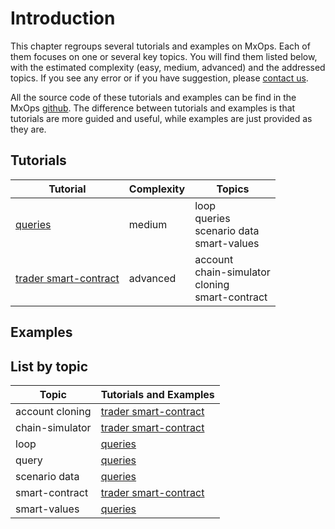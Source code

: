 # Introduction

This chapter regroups several tutorials and examples on MxOps. Each of them focuses on one or several key topics. You will find them listed below, with the estimated complexity (easy, medium, advanced) and the addressed topics. If you see any error or if you have suggestion, please [contact us](../others/contact_us).

All the source code of these tutorials and examples can be find in the MxOps [github](https://github.com/Catenscia/MxOps/tree/main/examples).
The difference between tutorials and examples is that tutorials are more guided and useful, while examples are just provided as they are.

## Tutorials


| Tutorial                               | Complexity | Topics                                                  |
|----------------------------------------|------------|---------------------------------------------------------|
| [queries](queries)                     | medium     | loop<br>queries<br>scenario data<br>smart-values        |
| [ trader smart-contract ]( trader_sc ) | advanced   | account<br>chain-simulator<br>cloning<br>smart-contract |



## Examples


## List by topic

| Topic           | Tutorials and Examples                     |
|-----------------|--------------------------------------------|
| account cloning | [  trader smart-contract  ](  trader_sc  ) |
| chain-simulator | [  trader smart-contract  ](  trader_sc  ) |
| loop            | [queries](queries)                         |
| query           | [queries](queries)                         |
| scenario data   | [queries](queries)                         |
| smart-contract  | [  trader smart-contract  ](  trader_sc  ) |
| smart-values    | [queries](queries)                         |